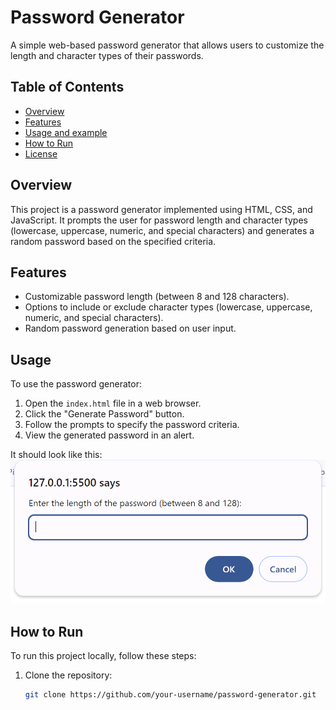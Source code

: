 # Password Generator

A simple web-based password generator that allows users to customize the length and character types of their passwords.

## Table of Contents
- [Overview](#overview)
- [Features](#features)
- [Usage and example](#usage)
- [How to Run](#how-to-run)
- [License](#license)

## Overview

This project is a password generator implemented using HTML, CSS, and JavaScript. It prompts the user for password length and character types (lowercase, uppercase, numeric, and special characters) and generates a random password based on the specified criteria.

## Features

- Customizable password length (between 8 and 128 characters).
- Options to include or exclude character types (lowercase, uppercase, numeric, and special characters).
- Random password generation based on user input.

## Usage

To use the password generator:

1. Open the `index.html` file in a web browser.
2. Click the "Generate Password" button.
3. Follow the prompts to specify the password criteria.
4. View the generated password in an alert.

It should look like this: 
![screenshot](example.png)

## How to Run

To run this project locally, follow these steps:

1. Clone the repository:

   ```bash
   git clone https://github.com/your-username/password-generator.git
